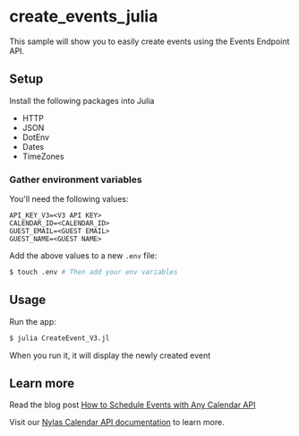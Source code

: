 # create_events_julia

This sample will show you to easily create events using the Events Endpoint API.

## Setup

Install the following packages into Julia

- HTTP
- JSON
- DotEnv
- Dates
- TimeZones

### Gather environment variables

You'll need the following values:

```text
API_KEY_V3=<V3 API KEY>
CALENDAR_ID=<CALENDAR_ID>
GUEST_EMAIL=<GUEST EMAIL>
GUEST_NAME=<GUEST NAME>
```

Add the above values to a new `.env` file:

```bash
$ touch .env # Then add your env variables
```

## Usage

Run the app:

```bash
$ julia CreateEvent_V3.jl
```

When you run it, it will display the newly created event

## Learn more

Read the blog post [How to Schedule Events with Any Calendar API](https://www.nylas.com/blog/how-to-schedule-events-with-any-calendar-api/)

Visit our [Nylas Calendar API documentation](https://developer.nylas.com/docs/connectivity/calendar/) to learn more.
